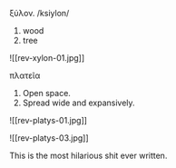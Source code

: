 ξύλον. /ksiylon/
1. wood
2. tree

![[rev-xylon-01.jpg]]


πλατεῖα
1. Open space.
2. Spread wide and expansively.

![[rev-platys-01.jpg]]

![[rev-platys-03.jpg]]


This is the most hilarious shit ever written.

